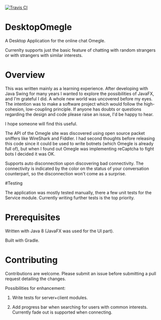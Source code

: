 [![Travis CI](https://travis-ci.org/maxamel/DesktopOmegle.svg)](https://travis-ci.org/maxamel/DesktopOmegle)<br/>

# DesktopOmegle

A Desktop Application for the online chat Omegle. 

Currenlty supports just the basic feature of chatting with random strangers or with strangers with similar interests.

# Overview

This was written mainly as a learning experience. 
After developing with Java Swing for many years I wanted to explore the possibilities of JavaFX, and I'm grateful I did. A whole new world was uncovered before my eyes.
The intention was to make a software project which would follow the high-cohesion, low-coupling principle. If anyone has doubts or questions regarding the design and code please raise an issue, I'd be happy to hear.

I hope someone will find this useful.

The API of the Omegle site was discovered using open source packet sniffers like WireShark and Fiddler. I had second thoughts before releasing this code since it could be used to write botnets (which Omegle is already full of), but when I found out Omegle was implementing reCaptcha to fight bots I decided it was OK. 

Supports auto disconnection upon discovering bad connectivity. The connectivity is indicated by the color on the status of your conversation counterpart, so the disconnection won't come as a surprise.  

#Testing

The application was mostly tested manually, there a few unit tests for the Service module. 
Currently writing further tests is the top priority. 

# Prerequisites

Written with Java 8 (JavaFX was used for the UI part). 

Built with Gradle.

# Contributing

Contributions are welcome. Please submit an issue before submitting a pull request detailing the changes. 

Possibilities for enhancement:

1) Write tests for server+client modules.

2) Add progress bar when searching for users with common interests. Currently fade out is supported when connecting.


